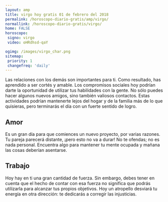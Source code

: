 ```yaml
---
layout: amp
title: virgo hoy gratis 01 de febrero del 2018 
permalink: /horoscopo-diario-gratis/amp/virgo/
normallink: /horoscopo-diario-gratis/virgo/
home: FALSE
horoscopo:
 signo: virgo
 video: oHRdhsd-qaY

ogimg: /images/virgo_char.png
sitemap:
 priority: 1
 changefreq: 'daily'
---
```



Las relaciones con los demás son importantes para ti. Como resultado, has aprendido a ser cortés y amable. Los compromisos sociales hoy podrían darte la oportunidad de utilizar tus habilidades con la gente. No sólo puedes hacer algunos nuevos amigos, sino también valiosos contactos. Estas actividades podrían mantenerte lejos del hogar y de la familia más de lo que quisieras, pero terminarás el día con un fuerte sentido de logro.

## Amor

Es un gran día para que comiences un nuevo proyecto, por varias razones. Tu pareja parecerá distante, ¡pero esto no va a durar! No te ofendas; no es nada personal. Encuentra algo para mantener tu mente ocupada y mañana las cosas deberían asentarse.

## Trabajo

Hoy hay en ti una gran cantidad de fuerza. Sin embargo, debes tener en cuenta que el hecho de contar con esa fuerza no significa que podrás utilizarla para alcanzar tus propios objetivos. Hoy un atropello desviará tu energía en otra dirección: te dedicarás a corregir las injusticias.